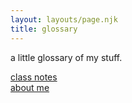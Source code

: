 ```yaml
---
layout: layouts/page.njk
title: glossary
---
```


a little glossary of my stuff.

<a href="/glossary/class notes"> class notes </a>
<br>
<a href="/glossary/about"> about me </a>